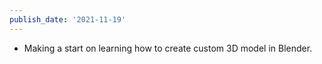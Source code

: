 ```yaml
---
publish_date: '2021-11-19'
---
```

- Making a start on learning how to create custom 3D model in Blender.
